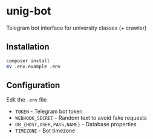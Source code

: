 # unig-bot
Telegram bot interface for university classes (+ crawler)

## Installation
```bash
composer install
mv .env.example .env
```

## Configuration
Edit the `.env` file

- `TOKEN` - Telegram bot token
- `WEBHOOK_SECRET` - Random text to avoid fake requests
- `DB_{HOST,USER,PASS,NAME}` - Database properties
- `TIMEZONE` - Bot timezone
